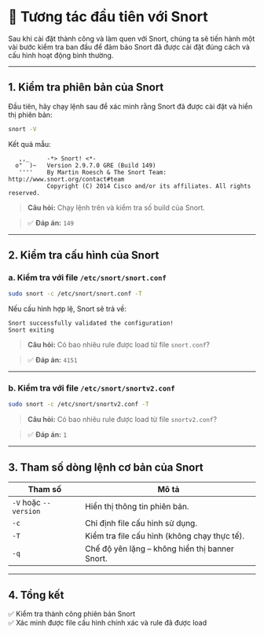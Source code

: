 # 🐍 Tương tác đầu tiên với Snort

Sau khi cài đặt thành công và làm quen với Snort, chúng ta sẽ tiến hành một vài bước kiểm tra ban đầu để đảm bảo Snort đã được cài đặt đúng cách và cấu hình hoạt động bình thường.

---

## 1. Kiểm tra phiên bản của Snort

Đầu tiên, hãy chạy lệnh sau để xác minh rằng Snort đã được cài đặt và hiển thị phiên bản:

```bash
snort -V
```

Kết quả mẫu:

```
   ,,_     -*> Snort! <*-
  o"  )~   Version 2.9.7.0 GRE (Build 149) 
   ''''    By Martin Roesch & The Snort Team: http://www.snort.org/contact#team
           Copyright (C) 2014 Cisco and/or its affiliates. All rights reserved.
```

> **Câu hỏi:** Chạy lệnh trên và kiểm tra số build của Snort.

> ✅ **Đáp án:** `149`

---

## 2. Kiểm tra cấu hình của Snort

### a. Kiểm tra với file `/etc/snort/snort.conf`

```bash
sudo snort -c /etc/snort/snort.conf -T
```

Nếu cấu hình hợp lệ, Snort sẽ trả về:

```
Snort successfully validated the configuration!
Snort exiting
```

> **Câu hỏi:** Có bao nhiêu rule được load từ file `snort.conf`?

> ✅ **Đáp án:** `4151`

---

### b. Kiểm tra với file `/etc/snort/snortv2.conf`

```bash
sudo snort -c /etc/snort/snortv2.conf -T
```

> **Câu hỏi:** Có bao nhiêu rule được load từ file `snortv2.conf`?

> ✅ **Đáp án:** `1`

---

## 3. Tham số dòng lệnh cơ bản của Snort

| Tham số      | Mô tả |
|--------------|-------|
| `-V` hoặc `--version` | Hiển thị thông tin phiên bản. |
| `-c`         | Chỉ định file cấu hình sử dụng. |
| `-T`         | Kiểm tra file cấu hình (không chạy thực tế). |
| `-q`         | Chế độ yên lặng – không hiển thị banner Snort. |

---

## 4. Tổng kết

✅ Kiểm tra thành công phiên bản Snort  
✅ Xác minh được file cấu hình chính xác và rule đã được load

